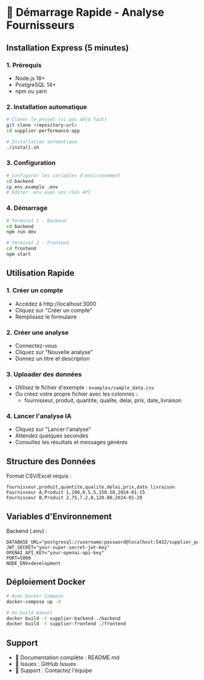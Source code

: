 # 🚀 Démarrage Rapide - Analyse Fournisseurs

## Installation Express (5 minutes)

### 1. Prérequis
- Node.js 18+
- PostgreSQL 14+
- npm ou yarn

### 2. Installation automatique
```bash
# Cloner le projet (si pas déjà fait)
git clone <repository-url>
cd supplier-performance-app

# Installation automatique
./install.sh
```

### 3. Configuration
```bash
# Configurer les variables d'environnement
cd backend
cp env.example .env
# Éditer .env avec vos clés API
```

### 4. Démarrage
```bash
# Terminal 1 - Backend
cd backend
npm run dev

# Terminal 2 - Frontend  
cd frontend
npm start
```

## Utilisation Rapide

### 1. Créer un compte
- Accédez à http://localhost:3000
- Cliquez sur "Créer un compte"
- Remplissez le formulaire

### 2. Créer une analyse
- Connectez-vous
- Cliquez sur "Nouvelle analyse"
- Donnez un titre et description

### 3. Uploader des données
- Utilisez le fichier d'exemple : `examples/sample_data.csv`
- Ou créez votre propre fichier avec les colonnes :
  - fournisseur, produit, quantite, qualite, delai, prix, date_livraison

### 4. Lancer l'analyse IA
- Cliquez sur "Lancer l'analyse"
- Attendez quelques secondes
- Consultez les résultats et messages générés

## Structure des Données

Format CSV/Excel requis :
```csv
fournisseur,produit,quantite,qualite,delai,prix,date_livraison
Fournisseur A,Produit 1,100,8.5,5,150.50,2024-01-15
Fournisseur B,Produit 2,75,7.2,8,120.00,2024-01-20
```

## Variables d'Environnement

Backend (.env) :
```env
DATABASE_URL="postgresql://username:password@localhost:5432/supplier_performance_db"
JWT_SECRET="your-super-secret-jwt-key"
OPENAI_API_KEY="your-openai-api-key"
PORT=5000
NODE_ENV=development
```

## Déploiement Docker

```bash
# Avec Docker Compose
docker-compose up -d

# Ou build manuel
docker build -t supplier-backend ./backend
docker build -t supplier-frontend ./frontend
```

## Support

- 📖 Documentation complète : README.md
- 🐛 Issues : GitHub Issues
- 💬 Support : Contactez l'équipe 